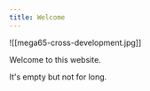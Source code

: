 ```yaml
---
title: Welcome
---
```



![[mega65-cross-development.jpg]]

Welcome to this website.

It's empty but not for long.

